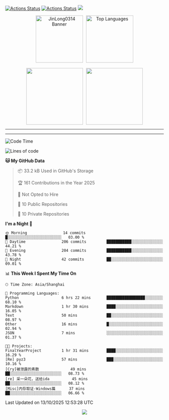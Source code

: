 [![Actions Status](https://github.com/JinLong0314/JinLong0314/workflows/wakatime-stats/badge.svg)](https://github.com/JinLong0314/JinLong0314/actions)
[![Actions Status](https://github.com/JinLong0314/JinLong0314/workflows/update-gh-activity-new/badge.svg)](https://github.com/JinLong0314/JinLong0314/actions)
![](https://visitor-badge-deno.deno.dev/JinLong0314.JinLong0314.svg)
<br>
 
<div align="center" style="display: flex; justify-content: center; align-items: center; gap: 10px;">
  <img src="https://socialify.git.ci/JinLong0314/JinLong0314/image?custom_language=Python&font=Inter&language=1&name=1&pattern=Plus" alt="JinLong0314 Banner" height="150"/>
  <img src="https://github-readme-stats.vercel.app/api/top-langs/?username=JinLong0314&hide_border=true" alt="Top Languages" height="150"/>
</div>

<br>

<div align="center" style="display: flex; justify-content: center; align-items: center; gap: 10px;">
  <img src="https://spotify-github-profile.kittinanx.com/api/view?uid=31afscsa66thkz2rxnganseg5i3a&cover_image=true&theme=default&show_offline=false&background_color=121212&interchange=true&bar_color=53b14f&bar_color_cover=true"  height="180"/>
  <img src="https://spotify-recently-played-readme.vercel.app/api?user=31afscsa66thkz2rxnganseg5i3a&count=5&width=600" height="180"/>
</div>


---

<!--START_SECTION:activity-->

<!--END_SECTION:activity-->

---

<!--START_SECTION:waka-->
![Code Time](http://img.shields.io/badge/Code%20Time-55%20hrs%2016%20mins-blue)

![Lines of code](https://img.shields.io/badge/From%20Hello%20World%20I%27ve%20Written-2.1%20million%20lines%20of%20code-blue)

**🐱 My GitHub Data** 

> 📦 33.2 kB Used in GitHub's Storage 
 > 
> 🏆 161 Contributions in the Year 2025
 > 
> 🚫 Not Opted to Hire
 > 
> 📜 10 Public Repositories 
 > 
> 🔑 10 Private Repositories 
 > 
**I'm a Night 🦉** 

```text
🌞 Morning                14 commits          █░░░░░░░░░░░░░░░░░░░░░░░░   03.00 % 
🌆 Daytime                206 commits         ███████████░░░░░░░░░░░░░░   44.21 % 
🌃 Evening                204 commits         ███████████░░░░░░░░░░░░░░   43.78 % 
🌙 Night                  42 commits          ██░░░░░░░░░░░░░░░░░░░░░░░   09.01 % 
```


📊 **This Week I Spent My Time On** 

```text
🕑︎ Time Zone: Asia/Shanghai

💬 Programming Languages: 
Python                   6 hrs 22 mins       █████████████████░░░░░░░░   68.10 % 
Markdown                 1 hr 30 mins        ████░░░░░░░░░░░░░░░░░░░░░   16.05 % 
Text                     50 mins             ██░░░░░░░░░░░░░░░░░░░░░░░   08.97 % 
Other                    16 mins             █░░░░░░░░░░░░░░░░░░░░░░░░   02.94 % 
JSON                     7 mins              ░░░░░░░░░░░░░░░░░░░░░░░░░   01.37 % 

🐱‍💻 Projects: 
FinalYearProject         1 hr 31 mins        ████░░░░░░░░░░░░░░░░░░░░░   16.29 % 
[Re] pyz3                57 mins             ███░░░░░░░░░░░░░░░░░░░░░░   10.16 % 
[Cry]被泄露的素数              49 mins             ██░░░░░░░░░░░░░░░░░░░░░░░   08.73 % 
[re] 采一朵花，送给ida          45 mins             ██░░░░░░░░░░░░░░░░░░░░░░░   08.12 % 
[Misc]内存取证-Windows篇      37 mins             ██░░░░░░░░░░░░░░░░░░░░░░░   06.66 % 
```


 Last Updated on 13/10/2025 12:53:28 UTC
<!--END_SECTION:waka-->



<p align="center">
  <img src="https://capsule-render.vercel.app/api?type=waving&color=gradient&height=60&section=footer"/>
</p>
